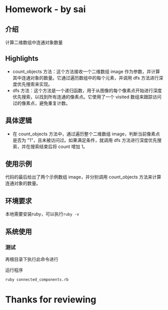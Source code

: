 # Homework - by sai

## 介绍
计算二维数组中连通对象数量

## Highlights
- count_objects 方法：这个方法接收一个二维数组 image 作为参数，并计算其中连通对象的数量。它通过遍历数组中的每个元素，并调用 dfs 方法进行深度优先搜索来实现。
- dfs 方法：这个方法是一个递归函数，用于从图像的每个像素点开始进行深度优先搜索，以找到所有连通的像素点。它使用了一个 visited 数组来跟踪访问过的像素点，避免重复计数。

## 具体逻辑
- 在 count_objects 方法中，通过遍历整个二维数组 image，判断当前像素点是否为 "1"，且未被访问过。如果满足条件，就调用 dfs 方法进行深度优先搜索，并在搜索结束后将 count 增加 1。

## 使用示例
代码的最后给出了两个示例数组 image，并分别调用 count_objects 方法来计算连通对象的数量。

## 环境要求
本地需要安装ruby，可以执行`ruby -v`

## 系统使用

### 测试

再根目录下执行此命令进行

运行程序
```
ruby connected_components.rb
```

# Thanks for reviewing
